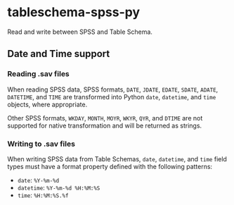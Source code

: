 # tableschema-spss-py
Read and write between SPSS and Table Schema.


## Date and Time support

### Reading .sav files

When reading SPSS data, SPSS formats, `DATE`, `JDATE`, `EDATE`, `SDATE`, `ADATE`, `DATETIME`, and `TIME` are transformed into Python `date`, `datetime`, and `time` objects, where appropriate.

Other SPSS formats, `WKDAY`, `MONTH`, `MOYR`, `WKYR`, `QYR`, and `DTIME` are not supported for native transformation and will be returned as strings.

### Writing to .sav files

When writing SPSS data from Table Schemas, `date`, `datetime`, and `time` field types must have a format property defined with the following patterns:

- `date`: `%Y-%m-%d`
- `datetime`: `%Y-%m-%d %H:%M:%S`
- `time`: `%H:%M:%S.%f`
